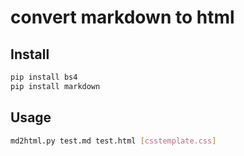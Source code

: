 # convert markdown to html

## Install
```bash
pip install bs4
pip install markdown
```

## Usage

```bash
md2html.py test.md test.html [csstemplate.css]
```